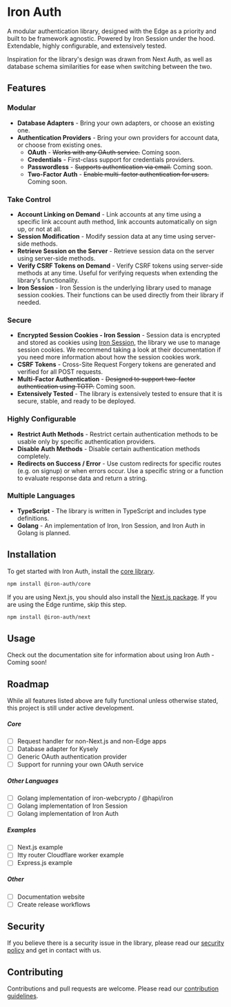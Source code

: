 # Iron Auth

A modular authentication library, designed with the Edge as a priority and built to be framework agnostic. Powered by Iron Session under the hood. Extendable, highly configurable, and extensively tested.

Inspiration for the library's design was drawn from Next Auth, as well as database schema similarities for ease when switching between the two.

## Features

### Modular

- **Database Adapters** - Bring your own adapters, or choose an existing one.
- **Authentication Providers** - Bring your own providers for account data, or choose from existing ones.
  - **OAuth** - ~~Works with any OAuth service.~~ Coming soon.
  - **Credentials** - First-class support for credentials providers.
  - **Passwordless** - ~~Supports authentication via email.~~ Coming soon.
  - **Two-Factor Auth** - ~~Enable multi-factor authentication for users.~~ Coming soon.

### Take Control

- **Account Linking on Demand** - Link accounts at any time using a specific link account auth method, link accounts automatically on sign up, or not at all.
- **Session Modification** - Modify session data at any time using server-side methods.
- **Retrieve Session on the Server** - Retrieve session data on the server using server-side methods.
- **Verify CSRF Tokens on Demand** - Verify CSRF tokens using server-side methods at any time. Useful for verifying requests when extending the library's functionality.
- **Iron Session** - Iron Session is the underlying library used to manage session cookies. Their functions can be used directly from their library if needed.

### Secure

- **Encrypted Session Cookies - Iron Session** - Session data is encrypted and stored as cookies using [Iron Session](https://github.com/vvo/iron-session), the library we use to manage session cookies. We recommend taking a look at their documentation if you need more information about how the session cookies work.
- **CSRF Tokens** - Cross-Site Request Forgery tokens are generated and verified for all POST requests.
- **Multi-Factor Authentication** - ~~Designed to support two-factor authentication using TOTP.~~ Coming soon.
- **Extensively Tested** - The library is extensively tested to ensure that it is secure, stable, and ready to be deployed.

### Highly Configurable

- **Restrict Auth Methods** - Restrict certain authentication methods to be usable only by specific authentication providers.
- **Disable Auth Methods** - Disable certain authentication methods completely.
- **Redirects on Success / Error** - Use custom redirects for specific routes (e.g. on signup) or when errors occur. Use a specific string or a function to evaluate response data and return a string.

### Multiple Languages

- **TypeScript** - The library is written in TypeScript and includes type definitions.
- **Golang** - An implementation of Iron, Iron Session, and Iron Auth in Golang is planned.

## Installation

To get started with Iron Auth, install the [core library](https://github.com/iron-auth/iron-auth/tree/main/libs/iron-auth).

```bash
npm install @iron-auth/core
```

If you are using Next.js, you should also install the [Next.js package](https://github.com/iron-auth/iron-auth/tree/main/libs/next). If you are using the Edge runtime, skip this step.

```bash
npm install @iron-auth/next
```

## Usage

Check out the documentation site for information about using Iron Auth - Coming soon!

## Roadmap

While all features listed above are fully functional unless otherwise stated, this project is still under active development.

##### Core

- [ ] Request handler for non-Next.js and non-Edge apps
- [ ] Database adapter for Kysely
- [ ] Generic OAuth authentication provider
- [ ] Support for running your own OAuth service

##### Other Languages

- [ ] Golang implementation of iron-webcrypto / @hapi/iron
- [ ] Golang implementation of Iron Session
- [ ] Golang implementation of Iron Auth

##### Examples

- [ ] Next.js example
- [ ] Itty router Cloudflare worker example
- [ ] Express.js example

##### Other

- [ ] Documentation website
- [ ] Create release workflows

## Security

If you believe there is a security issue in the library, please read our [security policy](https://github.com/iron-auth/iron-auth/blob/main/SECURITY.md) and get in contact with us.

## Contributing

Contributions and pull requests are welcome. Please read our [contribution guidelines](https://github.com/iron-auth/iron-auth/blob/main/CONTRIBUTING.md).
